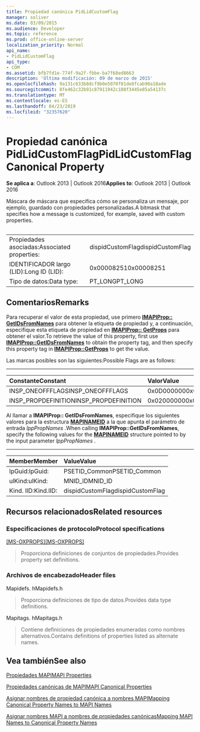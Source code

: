 ```yaml
---
title: Propiedad canónica PidLidCustomFlag
manager: soliver
ms.date: 03/09/2015
ms.audience: Developer
ms.topic: reference
ms.prod: office-online-server
localization_priority: Normal
api_name:
- PidLidCustomFlag
api_type:
- COM
ms.assetid: bfb7fd1e-774f-9a2f-fbbe-ba7f68ed8663
description: 'Última modificación: 09 de marzo de 2015'
ms.openlocfilehash: 9a131c633b8dcf9b0e5070f01de8fcab90a18ade
ms.sourcegitcommit: 8fe462c32b91c87911942c188f3445e85a54137c
ms.translationtype: MT
ms.contentlocale: es-ES
ms.lasthandoff: 04/23/2019
ms.locfileid: "32357620"
---
```

# <a name="pidlidcustomflag-canonical-property"></a><span data-ttu-id="ed222-103">Propiedad canónica PidLidCustomFlag</span><span class="sxs-lookup"><span data-stu-id="ed222-103">PidLidCustomFlag Canonical Property</span></span>

  
  
<span data-ttu-id="ed222-104">**Se aplica a**: Outlook 2013 | Outlook 2016</span><span class="sxs-lookup"><span data-stu-id="ed222-104">**Applies to**: Outlook 2013 | Outlook 2016</span></span> 
  
<span data-ttu-id="ed222-105">Máscara de máscara que especifica cómo se personaliza un mensaje, por ejemplo, guardado con propiedades personalizadas.</span><span class="sxs-lookup"><span data-stu-id="ed222-105">A bitmask that specifies how a message is customized, for example, saved with custom properties.</span></span>
  
## 

|||
|:-----|:-----|
|<span data-ttu-id="ed222-106">Propiedades asociadas:</span><span class="sxs-lookup"><span data-stu-id="ed222-106">Associated properties:</span></span>  <br/> |<span data-ttu-id="ed222-107">dispidCustomFlag</span><span class="sxs-lookup"><span data-stu-id="ed222-107">dispidCustomFlag</span></span>  <br/> |
|<span data-ttu-id="ed222-108">IDENTIFICADOR largo (LID):</span><span class="sxs-lookup"><span data-stu-id="ed222-108">Long ID (LID):</span></span>  <br/> |<span data-ttu-id="ed222-109">0x00008251</span><span class="sxs-lookup"><span data-stu-id="ed222-109">0x00008251</span></span>  <br/> |
|<span data-ttu-id="ed222-110">Tipo de datos:</span><span class="sxs-lookup"><span data-stu-id="ed222-110">Data type:</span></span>  <br/> |<span data-ttu-id="ed222-111">PT_LONG</span><span class="sxs-lookup"><span data-stu-id="ed222-111">PT_LONG</span></span>  <br/> |
   
## <a name="remarks"></a><span data-ttu-id="ed222-112">Comentarios</span><span class="sxs-lookup"><span data-stu-id="ed222-112">Remarks</span></span>

<span data-ttu-id="ed222-113">Para recuperar el valor de esta propiedad, use primero **[IMAPIProp:: GetIDsFromNames](imapiprop-getidsfromnames.md)** para obtener la etiqueta de propiedad y, a continuación, especifique esta etiqueta de propiedad en **[IMAPIProp:: GetProps](imapiprop-getprops.md)** para obtener el valor.</span><span class="sxs-lookup"><span data-stu-id="ed222-113">To retrieve the value of this property, first use **[IMAPIProp::GetIDsFromNames](imapiprop-getidsfromnames.md)** to obtain the property tag, and then specify this property tag in **[IMAPIProp::GetProps](imapiprop-getprops.md)** to get the value.</span></span> 
  
<span data-ttu-id="ed222-114">Las marcas posibles son las siguientes:</span><span class="sxs-lookup"><span data-stu-id="ed222-114">Possible Flags are as follows:</span></span>
  
****

|<span data-ttu-id="ed222-115">**Constante**</span><span class="sxs-lookup"><span data-stu-id="ed222-115">**Constant**</span></span>|<span data-ttu-id="ed222-116">**Valor**</span><span class="sxs-lookup"><span data-stu-id="ed222-116">**Value**</span></span>|
|:-----|:-----|
|<span data-ttu-id="ed222-117">INSP_ONEOFFFLAGS</span><span class="sxs-lookup"><span data-stu-id="ed222-117">INSP_ONEOFFFLAGS</span></span>  <br/> |<span data-ttu-id="ed222-118">0x0D000000</span><span class="sxs-lookup"><span data-stu-id="ed222-118">0x0D000000</span></span>  <br/> |
|<span data-ttu-id="ed222-119">INSP_PROPDEFINITION</span><span class="sxs-lookup"><span data-stu-id="ed222-119">INSP_PROPDEFINITION</span></span>  <br/> |<span data-ttu-id="ed222-120">0x02000000</span><span class="sxs-lookup"><span data-stu-id="ed222-120">0x02000000</span></span>  <br/> |
   
<span data-ttu-id="ed222-121">Al llamar a **IMAPIProp:: GetIDsFromNames**, especifique los siguientes valores para la estructura **[MAPINAMEID](mapinameid.md)** a la que apunta el parámetro de entrada *lppPropNames* .</span><span class="sxs-lookup"><span data-stu-id="ed222-121">When calling **IMAPIProp::GetIDsFromNames**, specify the following values for the **[MAPINAMEID](mapinameid.md)** structure pointed to by the input parameter  *lppPropNames*  .</span></span> 
  
****

|<span data-ttu-id="ed222-122">**Member**</span><span class="sxs-lookup"><span data-stu-id="ed222-122">**Member**</span></span>|<span data-ttu-id="ed222-123">**Value**</span><span class="sxs-lookup"><span data-stu-id="ed222-123">**Value**</span></span>|
|:-----|:-----|
|<span data-ttu-id="ed222-124">lpGuid:</span><span class="sxs-lookup"><span data-stu-id="ed222-124">lpGuid:</span></span>  <br/> |<span data-ttu-id="ed222-125">PSETID_Common</span><span class="sxs-lookup"><span data-stu-id="ed222-125">PSETID_Common</span></span>  <br/> |
|<span data-ttu-id="ed222-126">ulKind:</span><span class="sxs-lookup"><span data-stu-id="ed222-126">ulKind:</span></span>  <br/> |<span data-ttu-id="ed222-127">MNID_ID</span><span class="sxs-lookup"><span data-stu-id="ed222-127">MNID_ID</span></span>  <br/> |
|<span data-ttu-id="ed222-128">Kind. lID:</span><span class="sxs-lookup"><span data-stu-id="ed222-128">Kind.lID:</span></span>  <br/> |<span data-ttu-id="ed222-129">dispidCustomFlag</span><span class="sxs-lookup"><span data-stu-id="ed222-129">dispidCustomFlag</span></span>  <br/> |
   
## <a name="related-resources"></a><span data-ttu-id="ed222-130">Recursos relacionados</span><span class="sxs-lookup"><span data-stu-id="ed222-130">Related resources</span></span>

### <a name="protocol-specifications"></a><span data-ttu-id="ed222-131">Especificaciones de protocolo</span><span class="sxs-lookup"><span data-stu-id="ed222-131">Protocol specifications</span></span>

<span data-ttu-id="ed222-132">[[MS-OXPROPS]](https://msdn.microsoft.com/library/f6ab1613-aefe-447d-a49c-18217230b148%28Office.15%29.aspx)</span><span class="sxs-lookup"><span data-stu-id="ed222-132">[[MS-OXPROPS]](https://msdn.microsoft.com/library/f6ab1613-aefe-447d-a49c-18217230b148%28Office.15%29.aspx)</span></span>
  
> <span data-ttu-id="ed222-133">Proporciona definiciones de conjuntos de propiedades.</span><span class="sxs-lookup"><span data-stu-id="ed222-133">Provides property set definitions.</span></span>
    
### <a name="header-files"></a><span data-ttu-id="ed222-134">Archivos de encabezado</span><span class="sxs-lookup"><span data-stu-id="ed222-134">Header files</span></span>

<span data-ttu-id="ed222-135">Mapidefs. h</span><span class="sxs-lookup"><span data-stu-id="ed222-135">Mapidefs.h</span></span>
  
> <span data-ttu-id="ed222-136">Proporciona definiciones de tipo de datos.</span><span class="sxs-lookup"><span data-stu-id="ed222-136">Provides data type definitions.</span></span>
    
<span data-ttu-id="ed222-137">Mapitags. h</span><span class="sxs-lookup"><span data-stu-id="ed222-137">Mapitags.h</span></span>
  
> <span data-ttu-id="ed222-138">Contiene definiciones de propiedades enumeradas como nombres alternativos.</span><span class="sxs-lookup"><span data-stu-id="ed222-138">Contains definitions of properties listed as alternate names.</span></span>
    
## <a name="see-also"></a><span data-ttu-id="ed222-139">Vea también</span><span class="sxs-lookup"><span data-stu-id="ed222-139">See also</span></span>



[<span data-ttu-id="ed222-140">Propiedades MAPI</span><span class="sxs-lookup"><span data-stu-id="ed222-140">MAPI Properties</span></span>](mapi-properties.md)
  
[<span data-ttu-id="ed222-141">Propiedades canónicas de MAPI</span><span class="sxs-lookup"><span data-stu-id="ed222-141">MAPI Canonical Properties</span></span>](mapi-canonical-properties.md)
  
[<span data-ttu-id="ed222-142">Asignar nombres de propiedad canónica a nombres MAPI</span><span class="sxs-lookup"><span data-stu-id="ed222-142">Mapping Canonical Property Names to MAPI Names</span></span>](mapping-canonical-property-names-to-mapi-names.md)
  
[<span data-ttu-id="ed222-143">Asignar nombres MAPI a nombres de propiedades canónicas</span><span class="sxs-lookup"><span data-stu-id="ed222-143">Mapping MAPI Names to Canonical Property Names</span></span>](mapping-mapi-names-to-canonical-property-names.md)

